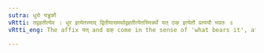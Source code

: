 ```yaml
---
sutra: धुरो यड्ढकौ
vRtti: तद्वहतीत्येव । धुर इत्येतस्माद् द्वितीयासमर्थाद्वहतीत्येतस्मिन्नर्थे यत् ठक् इत्येतौ प्रत्ययौ भवतः ॥
vRtti_eng: The affix यत् and ढक् come in the sense of 'what bears it', after the word '_dhura_' in the second case in construction,

---
```

